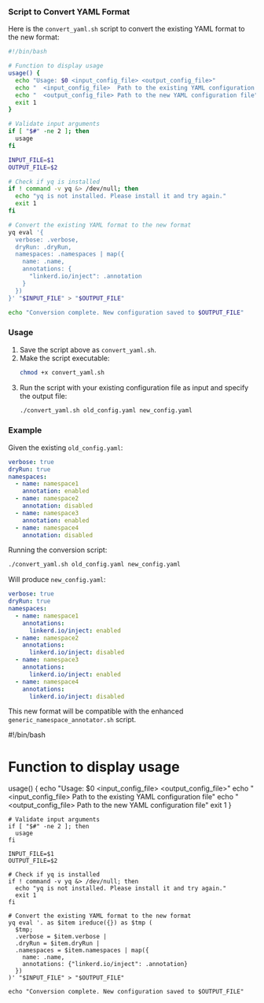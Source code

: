 ### Script to Convert YAML Format

Here is the `convert_yaml.sh` script to convert the existing YAML format to the new format:

```bash
#!/bin/bash

# Function to display usage
usage() {
  echo "Usage: $0 <input_config_file> <output_config_file>"
  echo "  <input_config_file>  Path to the existing YAML configuration file"
  echo "  <output_config_file> Path to the new YAML configuration file"
  exit 1
}

# Validate input arguments
if [ "$#" -ne 2 ]; then
  usage
fi

INPUT_FILE=$1
OUTPUT_FILE=$2

# Check if yq is installed
if ! command -v yq &> /dev/null; then
  echo "yq is not installed. Please install it and try again."
  exit 1
fi

# Convert the existing YAML format to the new format
yq eval '{
  verbose: .verbose,
  dryRun: .dryRun,
  namespaces: .namespaces | map({
    name: .name,
    annotations: {
      "linkerd.io/inject": .annotation
    }
  })
}' "$INPUT_FILE" > "$OUTPUT_FILE"

echo "Conversion complete. New configuration saved to $OUTPUT_FILE"
```

### Usage

1. Save the script above as `convert_yaml.sh`.
2. Make the script executable:
   ```bash
   chmod +x convert_yaml.sh
   ```
3. Run the script with your existing configuration file as input and specify the output file:
   ```bash
   ./convert_yaml.sh old_config.yaml new_config.yaml
   ```

### Example

Given the existing `old_config.yaml`:
```yaml
verbose: true
dryRun: true
namespaces:
  - name: namespace1
    annotation: enabled
  - name: namespace2
    annotation: disabled
  - name: namespace3
    annotation: enabled
  - name: namespace4
    annotation: disabled
```

Running the conversion script:
```bash
./convert_yaml.sh old_config.yaml new_config.yaml
```

Will produce `new_config.yaml`:
```yaml
verbose: true
dryRun: true
namespaces:
  - name: namespace1
    annotations:
      linkerd.io/inject: enabled
  - name: namespace2
    annotations:
      linkerd.io/inject: disabled
  - name: namespace3
    annotations:
      linkerd.io/inject: enabled
  - name: namespace4
    annotations:
      linkerd.io/inject: disabled
```

This new format will be compatible with the enhanced `generic_namespace_annotator.sh` script.



#!/bin/bash

# Function to display usage
usage() {
  echo "Usage: $0 <input_config_file> <output_config_file>"
  echo "  <input_config_file>  Path to the existing YAML configuration file"
  echo "  <output_config_file> Path to the new YAML configuration file"
  exit 1
}

```
# Validate input arguments
if [ "$#" -ne 2 ]; then
  usage
fi

INPUT_FILE=$1
OUTPUT_FILE=$2

# Check if yq is installed
if ! command -v yq &> /dev/null; then
  echo "yq is not installed. Please install it and try again."
  exit 1
fi

# Convert the existing YAML format to the new format
yq eval '. as $item ireduce({}) as $tmp (
  $tmp;
  .verbose = $item.verbose |
  .dryRun = $item.dryRun |
  .namespaces = $item.namespaces | map({
    name: .name,
    annotations: {"linkerd.io/inject": .annotation}
  })
)' "$INPUT_FILE" > "$OUTPUT_FILE"

echo "Conversion complete. New configuration saved to $OUTPUT_FILE"
```
